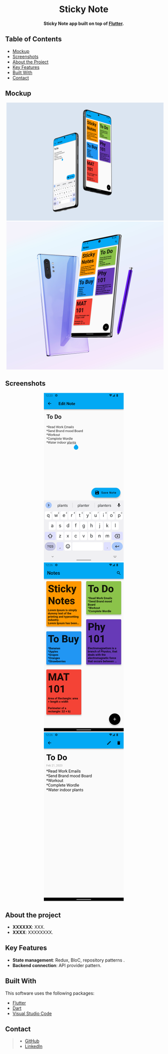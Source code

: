 <h1 align="center">
  <br>
  Sticky Note
  <br>
</h1>


<h4 align="center">Sticky Note app built on top of <a href="https://flutter.dev/" target="_blank" style="color:##0276E8;">Flutter</a>.</h4>


## Table of Contents
* [Mockup](#mockup)
* [Screenshots](#screenshots)
* [About the Project](#about-the-project)
* [Key Features](#key-features)
* [Built With](#build)
* [Contact](#contact)

## Mockup
<p align="center">
  <img src="screenshot/Mockup 1.jpg" hspace="4">
  <img src="screenshot/Mockup 2.jpg" hspace="4">
</p>

## Screenshots 

<p align="center">
  <img src="screenshot/1.png" width="256" hspace="4">
  <img src="screenshot/2.png" width="256" hspace="4">
  <img src="screenshot/3.png" width="256" hspace="4">
</p>


## About the project

* **XXXXXX**: XXX.
* **XXXX**: XXXXXXXX.

## Key Features

* **State management**: Redux, BloC, repository patterns .
* **Backend connection**: API provider pattern.

## Built With

This software uses the following packages:

- [Flutter](https://flutter.dev/)
- [Dart](https://dart.dev/)
- [Visual Studio Code](https://code.visualstudio.com/)




## Contact

>  - [GitHub](https://github.com/AnikKazi-dev) 
>  - [LinkedIn](https://www.linkedin.com/in/kazi-anik-7a2978172/)
